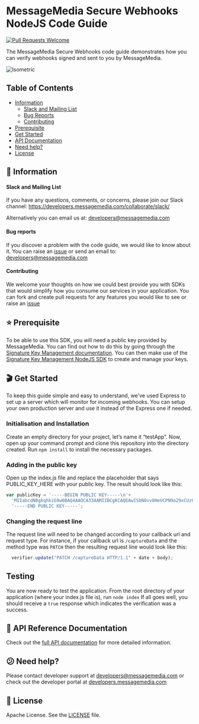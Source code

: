 # MessageMedia Secure Webhooks NodeJS Code Guide
[![Pull Requests Welcome](https://img.shields.io/badge/PRs-welcome-brightgreen.svg?style=flat)](http://makeapullrequest.com)

The MessageMedia Secure Webhooks code guide demonstrates how you can verify webhooks signed and sent to you by MessageMedia.

![Isometric](https://i.imgur.com/jJeHwf5.png)

## Table of Contents
* [Information](#newspaper-information)
  * [Slack and Mailing List](#slack-and-mailing-list)
  * [Bug Reports](#bug-reports)
  * [Contributing](#contributing)
* [Prerequisite](#star-prerequisite)
* [Get Started](#clapper-get-started)
* [API Documentation](#closed_book-api-documentation)
* [Need help?](#confused-need-help)
* [License](#page_with_curl-license)

## :newspaper: Information

#### Slack and Mailing List

If you have any questions, comments, or concerns, please join our Slack channel:
https://developers.messagemedia.com/collaborate/slack/

Alternatively you can email us at:
developers@messagemedia.com

#### Bug reports

If you discover a problem with the code guide, we would like to know about it. You can raise an [issue](https://github.com/messagemedia/nodejs/issues) or send an email to: developers@messagemedia.com

#### Contributing

We welcome your thoughts on how we could best provide you with SDKs that would simplify how you consume our services in your application. You can fork and create pull requests for any features you would like to see or raise an [issue](https://github.com/messagemedia/nodejs/issues)

## :star: Prerequisite
To be able to use this SDK, you will need a public key provided by MessageMedia. You can find out how to do this by going through the [Signature Key Management documentation](https://developers.messagemedia.com/code/signature-key-management-api-documentation/). You can then make use of the [Signature Key Management NodeJS SDK](https://github.com/messagemedia/signingkeys-nodejs-sdk) to create and manage your keys.

## :clapper: Get Started
To keep this guide simple and easy to understand, we've used Express to set up a server which will monitor for incoming webhooks. You can setup your own production server and use it instead of the Express one if needed.

### Initialisation and Installation
Create an empty directory for your project, let’s name it “testApp”. Now, open up your command prompt and clone this repository into the directory created.
Run `npm install` to install the necessary packages.

### Adding in the public key
Open up the index.js file and replace the placeholder that says PUBLIC_KEY_HERE with your public key. The result should look like this:
```javascript
var publicKey = '-----BEGIN PUBLIC KEY-----\n'+
  'MIIabcdNBgkqhkiG9w0BAQ4AAOCA338AMIIBCgKCAQEAwISbN8vv0HeUCPN9o29xCUzCsh0ZUM+wdc3Gi3+DfyO4rPec1f/uxFbw0Dscw1iEA1dUfQ5eKhhsOIPdjk//gOGQbBVmQ8DhDcGVGWrHrE/n/K/x0ZkIae4n4eNobK96Ic/C4YmXf5LBUmgkOwUM+5VDPxe3rMnm/3TQdJzAcBMIzqNixzseCh4ICYMSahKnkNY5bJGf+8WbT0i+3mHQwvLacAub+wFH6hyT4I7FXOcXmR+HIyD8xwwYLmB4Yy+cMmiDcc1J9KX34C5apXM2A3f2mOtgfM0WSH2NpXmZmpXmzbkbIxEw90N3zERrDb2myJAHAD0MKQ7abcdxPen96dIDAQAB\n'+
  '-----END PUBLIC KEY-----';
```

### Changing the request line
The request line will need to be changed according to your callback url and request type. For instance, if your callback url is `/captureData` and the method type was `PATCH` then the resulting request line would look like this:
```javascript
  verifier.update("PATCH /captureData HTTP/1.1" + date + body);
```

## Testing
You are now ready to test the application. From the root directory of your application (where your index.js file is), run `node index`
If all goes well, you should receive a `true` response which indicates the verification was a success.

## :closed_book: API Reference Documentation
Check out the [full API documentation](https://developers.messagemedia.com/code/secure-webhooks-api-documentation/) for more detailed information.

## :confused: Need help?
Please contact developer support at developers@messagemedia.com or check out the developer portal at [developers.messagemedia.com](https://developers.messagemedia.com/)

## :page_with_curl: License
Apache License. See the [LICENSE](LICENSE) file.
